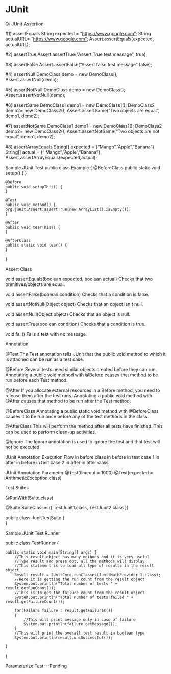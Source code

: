 # JUnit

Q: JUnit Assertion

#1) assertEquals
String expected = “https://www.google.com”;
String actualURL= “https://www.google.com”;
Assert.assertEquals(expected, actualURL);

#2) assertTrue
Assert.assertTrue(“Assert True test message”, true);

#3) assertFalse
Assert.assertFalse(“Assert false test message” false);

#4) assertNull
DemoClass demo = new DemoClass();
Assert.assertNull(demo);

#5) assertNotNull
DemoClass demo = new DemoClass();
Assert.assertNotNull(demo);

#6) assertSame
DemoClass1 demo1 = new DemoClass1();
DemoClass2 demo2= new DemoClass2();
Assert.assertSame(“Two objects are equal”, demo1, demo2);

#7) assertNotSame
DemoClass1 demo1 = new DemoClass1();
DemoClass2 demo2= new DemoClass2();
Assert.assertNotSame(“Two objects are not equal”, demo1, demo2);

#8) assertArrayEquals
String[] expected = {“Mango”,”Apple”,”Banana”}
String[] actual = {“ Mango”,”Apple”,”Banana”}
Assert.assertArrayEquals(expected,actual);








Sample JUnit Test
public class Example {
	@BeforeClass
	public static void setup() {
	}

	@Before
	public void setupThis() {
	}

	@Test
	public void method() {
	org.junit.Assert.assertTrue(new ArrayList().isEmpty());
	}

	@After
	public void tearThis() {
	}

	@AfterClass
	public static void tear() {
	}
}


Assert Class

void assertEquals(boolean expected, boolean actual)
	Checks that two primitives/objects are equal.

void assertFalse(boolean condition)
	Checks that a condition is false.

void assertNotNull(Object object)
	Checks that an object isn't null.

void assertNull(Object object)
	Checks that an object is null.

void assertTrue(boolean condition)
	Checks that a condition is true.
	
void fail()
	Fails a test with no message.
	
	
	
Annotation

@Test
	The Test annotation tells JUnit that the public void method to which it is attached can be run as a test case.
	
@Before
	Several tests need similar objects created before they can run. Annotating a public void method with @Before causes that method to be run before each Test method.

@After
	If you allocate external resources in a Before method, you need to release them after the test runs. Annotating a public void method with @After causes that method to be run after the Test method.
	
@BeforeClass
	Annotating a public static void method with @BeforeClass causes it to be run once before any of the test methods in the class.

@AfterClass
	This will perform the method after all tests have finished. This can be used to perform clean-up activities.

@Ignore
	The Ignore annotation is used to ignore the test and that test will not be executed.


JUnit Annotation Execution Flow
in before class
in before
in test case 1
in after
in before
in test case 2
in after
in after class


JUnit Annotation Parameter
@Test(timeout = 1000)
@Test(expected = ArithmeticException.class)


Test Suites
 
@RunWith(Suite.class)
 
@Suite.SuiteClasses({
   TestJunit1.class,
   TestJunit2.class
})
 
public class JunitTestSuite {   
}  


Sample JUnit Test Runner

public class TestRunner {

	public static void main(String[] args) {
		//This result object has many methods and it is very useful
		//Type result and press dot, all the methods will display
		//This statement is to load all type of results in the result object
		Result result = JUnitCore.runClasses(JunitMathProvider_1.class);
		//Here it is getting the run count from the result object
		System.out.println("Total number of tests " + result.getRunCount());
		//This is to get the failure count from the result object
		System.out.println("Total number of tests failed " + result.getFailureCount());

		for(Failure failure : result.getFailures())
		{	
			//This will print message only in case of failure
			System.out.println(failure.getMessage());
		}
		//This will print the overall test result in boolean type
		System.out.println(result.wasSuccessful());

	}

}


Parameterize Test---Pending	

